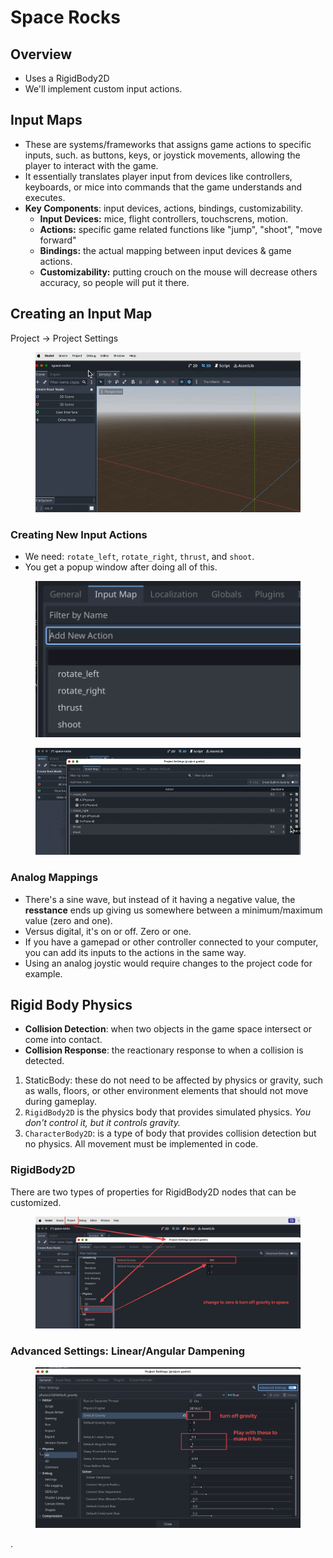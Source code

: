 # Space Rocks

## Overview

* Uses a RigidBody2D
* We'll implement custom input actions.

## Input Maps

* These are systems/frameworks that assigns game actions to specific inputs, such. as buttons, keys, or joystick movements, allowing the player to interact with the game.
* It essentially translates player input from devices like controllers, keyboards, or mice into commands that the game understands and executes.
* **Key Components**: input devices, actions, bindings, customizability.
  * **Input Devices:** mice, flight controllers, touchscrens, motion.
  * **Actions:** specific game related functions like "jump", "shoot", "move forward"
  * **Bindings:** the actual mapping between input devices & game actions.
  * **Customizability:** putting crouch on the mouse will decrease others accuracy, so people will put it there.

## Creating an Input Map

Project -> Project Settings

<figure><img src="../../../.gitbook/assets/CleanShot 2024-10-02 at 09.41.39.gif" alt=""><figcaption></figcaption></figure>

### Creating New Input Actions

* We need: `rotate_left`, `rotate_right`, `thrust`, and `shoot`.&#x20;
* You get a popup window after doing all of this.

<figure><img src="../../../.gitbook/assets/CleanShot 2024-10-02 at 09.45.37@2x.png" alt=""><figcaption></figcaption></figure>

<figure><img src="../../../.gitbook/assets/CleanShot 2024-10-02 at 09.47.06.gif" alt=""><figcaption></figcaption></figure>

### Analog Mappings

* There's a sine wave, but instead of it having a negative value, the **resstance** ends up giving us somewhere between a minimum/maximum value (zero and one).
* Versus digital, it's on or off.  Zero or one.
* If you have a gamepad or other controller connected to your computer, you can add its inputs to the actions in the same way.
* Using an analog joystic would require changes to the project code for example.&#x20;

## Rigid Body Physics

* **Collision Detection**: when two objects in the game space intersect or come into contact.
* **Collision Response**: the reactionary response to when a collision is detected.

1. StaticBody: these do not need to be affected by physics or gravity, such as walls, floors, or other environment elements that should not move during gameplay.
2. `RigidBody2D` is the physics body that provides simulated physics. _You don't control it, but it controls gravity._
3. `CharacterBody2D`: is a type of body that provides collision detection but no physics. All movement must be implemented in code.

### RigidBody2D

There are two types of properties for RigidBody2D nodes that can be customized.&#x20;

<figure><img src="../../../.gitbook/assets/CleanShot 2024-10-02 at 09.56.11@2x.png" alt=""><figcaption></figcaption></figure>

### Advanced Settings: Linear/Angular Dampening

<figure><img src="../../../.gitbook/assets/CleanShot 2024-10-02 at 09.58.30@2x.png" alt=""><figcaption></figcaption></figure>

.

